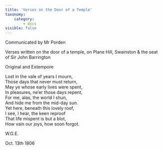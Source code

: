 ```yaml
---
title: 'Verses on the Door of a Temple'
taxonomy:
    category:
        - docs
visible: false
---
```


<div class="author">Communicated by Mr Porden</div>

<span class="title">Verses written on the door of a temple, on Plane Hill, Swainston &amp; the seat of Sir John Barrington</span>

<span class="title">Original and Extempore</span>

Lost in the vale of years I mourn,  
Those days that never must return,  
May ye whose early lives were spent,  
In pleasures, ne’er those days repent,  
For me, alas, the world I shun,  
And hide me from the mid-day sun.  
Yet here, beneath this lovely roof,  
I see, I hear, the keen reproof  
That life mispent is but a blot,  
How vain our joys, how soon forgot.

W.G.E.

Oct. 13th 1806